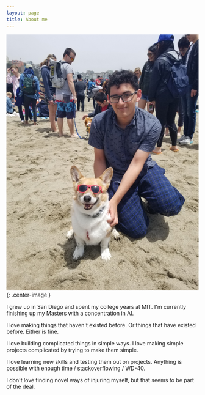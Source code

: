 ```yaml
---
layout: page
title: About me
---
```

![To be clear - I am the dog, not the person.](/img/aboutme/me.png){: .center-image }

I grew up in San Diego and spent my college years at MIT. I'm currently finishing up my Masters with a concentration in AI. 

I love making things that haven't existed before. Or things that have existed before. Either is fine.

I love building complicated things in simple ways. I love making simple projects complicated by trying to make them simple.

I love learning new skills and testing them out on projects. Anything is possible with enough time / stackoverflowing / WD-40.

I don't love finding novel ways of injuring myself, but that seems to be part of the deal.